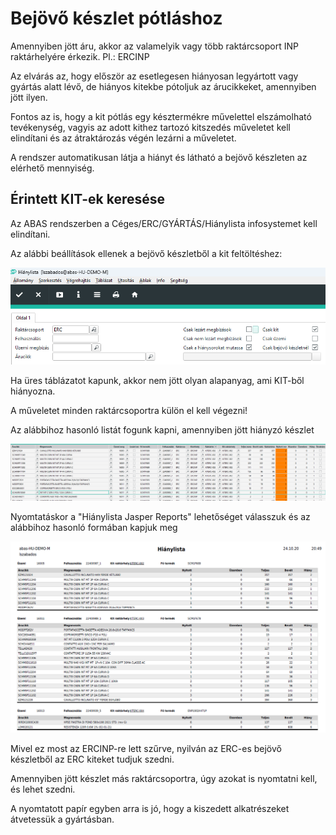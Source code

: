 # Bejövő készlet pótláshoz

Amennyiben jött áru, akkor az valamelyik vagy több raktárcsoport INP raktárhelyére érkezik. Pl.: ERCINP

Az elvárás az, hogy először az esetlegesen hiányosan legyártott vagy gyártás alatt lévő, de hiányos kitekbe pótoljuk az árucikkeket, amennyiben jött ilyen.

Fontos az is, hogy a kit pótlás egy késztermékre művelettel elszámolható tevékenység, vagyis az adott kithez tartozó kitszedés műveletet kell elindítani és az átraktározás végén lezárni a műveletet.

A rendszer automatikusan látja a hiányt és látható a bejövő készleten az elérhető mennyiség.

## Érintett KIT-ek keresése

Az ABAS rendszerben a Céges/ERC/GYÁRTÁS/Hiánylista infosystemet kell elindítani.

Az alábbi beállítások ellenek a bejövő készletből a kit feltöltéshez:

![KIT pótlás](image-10.png)

Ha üres táblázatot kapunk, akkor nem jött olyan alapanyag, ami KIT-ből hiányozna.

A műveletet minden raktárcsoportra külön el kell végezni!

Az alábbihoz hasonló listát fogunk kapni, amennyiben jött hiányzó készlet

![Hiány](image-11.png)

Nyomtatáskor a "Hiánylista Jasper Reports" lehetőséget válasszuk és az alábbihoz hasonló formában kapjuk meg

![alt text](image-12.png)

Mivel ez most az ERCINP-re lett szűrve, nyilván az ERC-es bejövő készletből az ERC kiteket tudjuk szedni.

Amennyiben jött készlet más raktárcsoportra, úgy azokat is nyomtatni kell, és lehet szedni.

A nyomtatott papír egyben arra is jó, hogy a kiszedett alkatrészeket átvetessük a gyártásban.